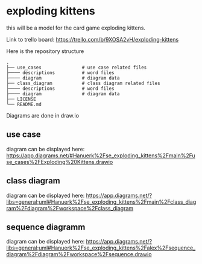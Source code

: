 # exploding kittens
this will be a model for the card game exploding kittens.

Link to trello board: 
https://trello.com/b/9XOSA2vH/exploding-kittens

Here is the repository structure

    .
    ├── use_cases               # use case related files
    ├──── descriptions          # word files 
    ├──── diagram               # diagram data
    ├── class_diagram           # class diagram related files
    ├──── descriptions          # word files 
    ├──── diagram               # diagram data
    ├── LICENSE
    └── README.md

Diagrams are done in draw.io

## use case
diagram can be displayed here: https://app.diagrams.net/#Hanuerk%2Fse_exploding_kittens%2Fmain%2Fuse_cases%2FExploding%20Kittens.drawio

## class diagram
diagram can be displayed here: https://app.diagrams.net/?libs=general;uml#Hanuerk%2Fse_exploding_kittens%2Fmain%2Fclass_diagram%2Fdiagram%2Fworkspace%2Fclass_diagram

## sequence diagramm 
diagram can be displayed here: https://app.diagrams.net/?libs=general;uml#Hanuerk%2Fse_exploding_kittens%2Falex%2Fsequence_diagram%2Fdiagram%2Fworkspace%2Fsequence.drawio
